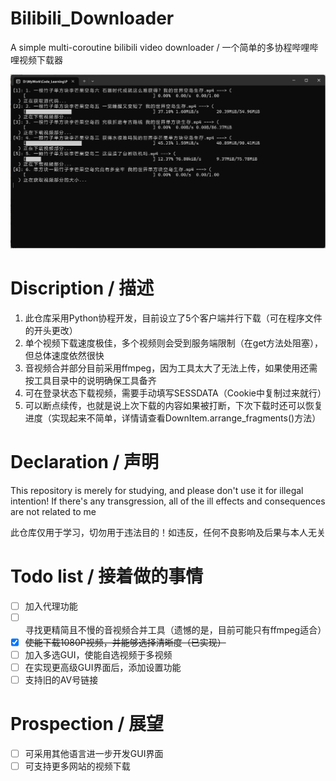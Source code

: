 # Bilibili_Downloader
A simple multi-coroutine bilibili video downloader / 一个简单的多协程哔哩哔哩视频下载器

![image](./sample_1.png)


# Discription / 描述
1. 此仓库采用Python协程开发，目前设立了5个客户端并行下载（可在程序文件的开头更改）
2. 单个视频下载速度极佳，多个视频则会受到服务端限制（在get方法处阻塞），但总体速度依然很快
3. 音视频合并部分目前采用ffmpeg，因为工具太大了无法上传，如果使用还需按工具目录中的说明确保工具备齐
4. 可在登录状态下载视频，需要手动填写SESSDATA（Cookie中复制过来就行）
5. 可以断点续传，也就是说上次下载的内容如果被打断，下次下载时还可以恢复进度（实现起来不简单，详情请查看DownItem.arrange_fragments()方法）

# Declaration / 声明
This repository is merely for studying, and please don't use it for illegal intention! If there's any transgression, all of the ill effects and consequences are not related to me

此仓库仅用于学习，切勿用于违法目的！如违反，任何不良影响及后果与本人无关

# Todo list / 接着做的事情
- [ ] 加入代理功能
- [ ] 寻找更精简且不慢的音视频合并工具（遗憾的是，目前可能只有ffmpeg适合）
- [x] ~~使能下载1080P视频，并能够选择清晰度（已实现）~~
- [ ] 加入多选GUI，使能自选视频于多视频
- [ ] 在实现更高级GUI界面后，添加设置功能
- [ ] 支持旧的AV号链接

# Prospection / 展望
- [ ] 可采用其他语言进一步开发GUI界面
- [ ] 可支持更多网站的视频下载
